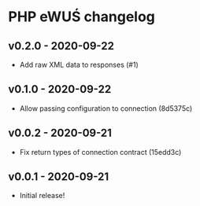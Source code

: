 # PHP eWUŚ changelog

## v0.2.0 - 2020-09-22

* Add raw XML data to responses (#1)

## v0.1.0 - 2020-09-22

* Allow passing configuration to connection (8d5375c)

## v0.0.2 - 2020-09-21

* Fix return types of connection contract (15edd3c)

## v0.0.1 - 2020-09-21

* Initial release!